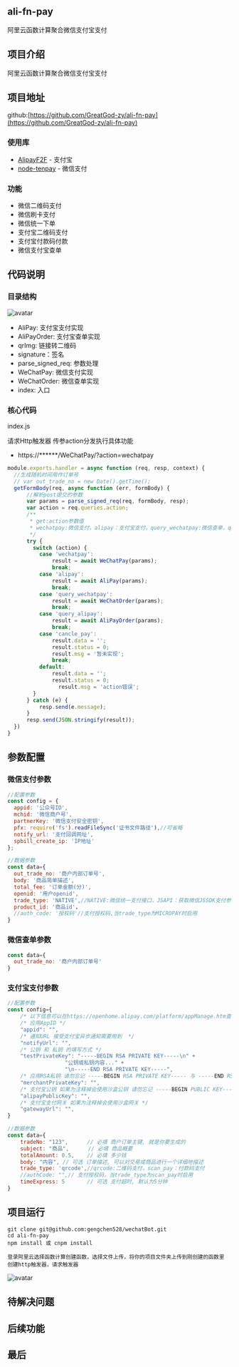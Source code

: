 ## ali-fn-pay
阿里云函数计算聚合微信支付宝支付

## 项目介绍
  阿里云函数计算聚合微信支付宝支付


## 项目地址
github:[https://github.com/GreatGod-zy/ali-fn-pay](https://github.com/GreatGod-zy/ali-fn-pay)
### 使用库
* [AlipayF2F](https://github.com/Srar/AlipayF2F) - 支付宝
* [node-tenpay](https://github.com/befinal/node-tenpay) - 微信支付

### 功能
* 微信二维码支付
* 微信刷卡支付
* 微信统一下单
* 支付宝二维码支付
* 支付宝付款码付款
* 微信支付宝查单


   
## 代码说明

### 目录结构
![avatar](http://img.precip.cn/list.png)

* AliPay: 支付宝支付实现
* AliPayOrder: 支付宝查单实现
* qrImg: 链接转二维码
* signature：签名
* parse_signed_req: 参数处理
* WeChatPay: 微信支付实现
* WeChatOrder: 微信查单实现
* index: 入口

### 核心代码

index.js

请求Http触发器 传参action分发执行具体功能
* https://******/WeChatPay/?action=wechatpay
```javascript
module.exports.handler = async function (req, resp, context) {
  //生成随机时间用作订单号
  // var out_trade_no = new Date().getTime();
  getFormBody(req, async function (err, formBody) {
      //解析post提交的参数
      var params = parse_signed_req(req, formBody, resp);
      var action = req.queries.action;
      /**
       * get:action参数值
       * wechatpay:微信支付，alipay：支付宝支付，query_wechatpay:微信查单，query_alipay：支付宝查单，cancle_pay:取消支付
       */
      try {
        switch (action) {
          case 'wechatpay':
              result = await WeChatPay(params);
              break;
          case 'alipay':
              result = await AliPay(params);
              break;
          case 'query_wechatpay':
              result = await WeChatOrder(params);
              break;
          case 'query_alipay':
              result = await AliPayOrder(params);
              break;
          case 'cancle_pay':
              result.data = '';
              result.status = 0;
              result.msg = '暂未实现';
              break;
          default:
              result.data = '';
              result.status = 0;
                result.msg = 'action错误';
        }
      } catch (e) {
          resp.send(e.message);
      }
      resp.send(JSON.stringify(result));
  })
}
```
## 参数配置
### 微信支付参数
```javascript
//配置参数
const config = {
  appid: '公众号ID',
  mchid: '微信商户号',
  partnerKey: '微信支付安全密钥',
  pfx: require('fs').readFileSync('证书文件路径'),//可省略
  notify_url: '支付回调网址',
  spbill_create_ip: 'IP地址'
};

//数据参数
const data={
  out_trade_no: '商户内部订单号',
  body: '商品简单描述',
  total_fee: '订单金额(分)',
  openid: '用户openid',
  trade_type: 'NATIVE',//NATIVE:微信统一支付接口，JSAPI：获取微信JSSDK支付参数(自动下单, 兼容小程序)，MICROPAY：刷卡支付，APP：暂未实现，MWEB(H5)：暂未实现
  product_id: '商品id'，
  //auth_code: '授权码'//支付授权码,当trade_type为MICROPAY时启用
}
```
### 微信查单参数
```javascript
const data={
  out_trade_no: '商户内部订单号'
}
```

### 支付宝支付参数
```javascript
//配置参数
const config={
    /* 以下信息可以在https://openhome.alipay.com/platform/appManage.htm查到, 不过merchantPrivateKey需要您自己生成 */
	/* 应用AppID */
	"appid": "",
	/* 通知URL 接受支付宝异步通知需要用到  */
	"notifyUrl": "",
	/* 公钥 和 私钥 的填写方式 */
	"testPrivateKey": "-----BEGIN RSA PRIVATE KEY-----\n" +
		          "公钥或私钥内容..." +
		          "\n-----END RSA PRIVATE KEY-----",
	/* 应用RSA私钥 请勿忘记 -----BEGIN RSA PRIVATE KEY----- 与 -----END RSA PRIVATE KEY-----  */
	"merchantPrivateKey": "",
	/* 支付宝公钥 如果为注释掉会使用沙盒公钥 请勿忘记 -----BEGIN PUBLIC KEY----- 与 -----END PUBLIC KEY----- */
	"alipayPublicKey": "",
	/* 支付宝支付网关 如果为注释掉会使用沙盒网关 */
	"gatewayUrl": "",
}

//数据参数
const data={
    tradeNo: "123",      // 必填 商户订单主键, 就是你要生成的
    subject: "商品",      // 必填 商品概要
    totalAmount: 0.5,    // 必填 多少钱
    body: "内容", // 可选 订单描述, 可以对交易或商品进行一个详细地描述
    trade_type: 'qrcode',//qrcode:二维码支付，scan_pay：付款码支付
    //authCode: "",// 支付授权码，当trade_type为scan_pay时启用
    timeExpress: 5       // 可选 支付超时, 默认为5分钟
}
```


 
    
## 项目运行
    git clone git@github.com:gengchen528/wechatBot.git
    cd ali-fn-pay
    npm install 或 cnpm install
    
    登录阿里云选择函数计算创建函数，选择文件上传，将你的项目文件夹上传到刚创建的函数里
    创建http触发器，请求触发器

![avatar](http://img.precip.cn/ali1.png)

    

## 待解决问题



## 后续功能



## 最后


